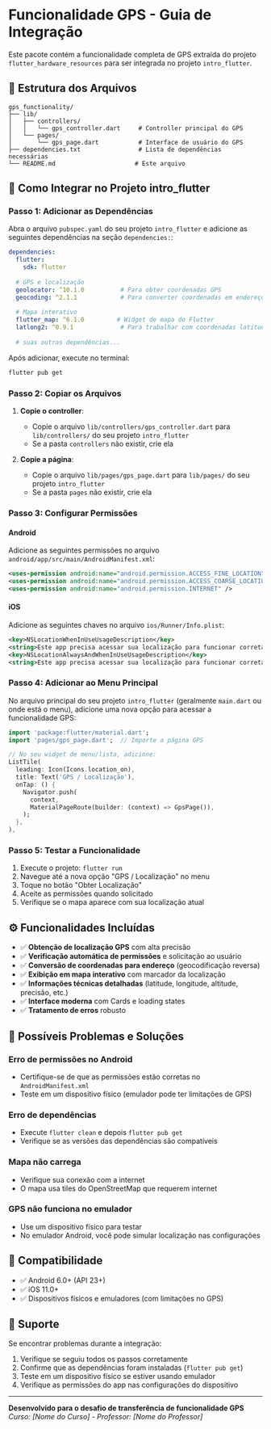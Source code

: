 # Funcionalidade GPS - Guia de Integração

Este pacote contém a funcionalidade completa de GPS extraída do projeto `flutter_hardware_resources` para ser integrada no projeto `intro_flutter`.

## 📁 Estrutura dos Arquivos

```
gps_functionality/
├── lib/
│   ├── controllers/
│   │   └── gps_controller.dart     # Controller principal do GPS
│   └── pages/
│       └── gps_page.dart           # Interface de usuário do GPS
├── dependencies.txt                # Lista de dependências necessárias
└── README.md                      # Este arquivo
```

## 🚀 Como Integrar no Projeto intro_flutter

### Passo 1: Adicionar as Dependências

Abra o arquivo `pubspec.yaml` do seu projeto `intro_flutter` e adicione as seguintes dependências na seção `dependencies:`:

```yaml
dependencies:
  flutter:
    sdk: flutter
  
  # GPS e localização
  geolocator: ^10.1.0          # Para obter coordenadas GPS
  geocoding: ^2.1.1            # Para converter coordenadas em endereços
  
  # Mapa interativo  
  flutter_map: ^6.1.0         # Widget de mapa do Flutter
  latlong2: ^0.9.1             # Para trabalhar com coordenadas latitude/longitude
  
  # suas outras dependências...
```

Após adicionar, execute no terminal:
```bash
flutter pub get
```

### Passo 2: Copiar os Arquivos

1. **Copie o controller**: 
   - Copie o arquivo `lib/controllers/gps_controller.dart` para `lib/controllers/` do seu projeto `intro_flutter`
   - Se a pasta `controllers` não existir, crie ela

2. **Copie a página**:
   - Copie o arquivo `lib/pages/gps_page.dart` para `lib/pages/` do seu projeto `intro_flutter`
   - Se a pasta `pages` não existir, crie ela

### Passo 3: Configurar Permissões

#### Android
Adicione as seguintes permissões no arquivo `android/app/src/main/AndroidManifest.xml`:

```xml
<uses-permission android:name="android.permission.ACCESS_FINE_LOCATION" />
<uses-permission android:name="android.permission.ACCESS_COARSE_LOCATION" />
<uses-permission android:name="android.permission.INTERNET" />
```

#### iOS
Adicione as seguintes chaves no arquivo `ios/Runner/Info.plist`:

```xml
<key>NSLocationWhenInUseUsageDescription</key>
<string>Este app precisa acessar sua localização para funcionar corretamente.</string>
<key>NSLocationAlwaysAndWhenInUseUsageDescription</key>
<string>Este app precisa acessar sua localização para funcionar corretamente.</string>
```

### Passo 4: Adicionar ao Menu Principal

No arquivo principal do seu projeto `intro_flutter` (geralmente `main.dart` ou onde está o menu), adicione uma nova opção para acessar a funcionalidade GPS:

```dart
import 'package:flutter/material.dart';
import 'pages/gps_page.dart';  // Importe a página GPS

// No seu widget de menu/lista, adicione:
ListTile(
  leading: Icon(Icons.location_on),
  title: Text('GPS / Localização'),
  onTap: () {
    Navigator.push(
      context,
      MaterialPageRoute(builder: (context) => GpsPage()),
    );
  },
),
```

### Passo 5: Testar a Funcionalidade

1. Execute o projeto: `flutter run`
2. Navegue até a nova opção "GPS / Localização" no menu
3. Toque no botão "Obter Localização"
4. Aceite as permissões quando solicitado
5. Verifique se o mapa aparece com sua localização atual

## ⚙️ Funcionalidades Incluídas

- ✅ **Obtenção de localização GPS** com alta precisão
- ✅ **Verificação automática de permissões** e solicitação ao usuário
- ✅ **Conversão de coordenadas para endereço** (geocodificação reversa)
- ✅ **Exibição em mapa interativo** com marcador da localização
- ✅ **Informações técnicas detalhadas** (latitude, longitude, altitude, precisão, etc.)
- ✅ **Interface moderna** com Cards e loading states
- ✅ **Tratamento de erros** robusto

## 🔧 Possíveis Problemas e Soluções

### Erro de permissões no Android
- Certifique-se de que as permissões estão corretas no `AndroidManifest.xml`
- Teste em um dispositivo físico (emulador pode ter limitações de GPS)

### Erro de dependências
- Execute `flutter clean` e depois `flutter pub get`
- Verifique se as versões das dependências são compatíveis

### Mapa não carrega
- Verifique sua conexão com a internet
- O mapa usa tiles do OpenStreetMap que requerem internet

### GPS não funciona no emulador
- Use um dispositivo físico para testar
- No emulador Android, você pode simular localização nas configurações

## 📱 Compatibilidade

- ✅ Android 6.0+ (API 23+)
- ✅ iOS 11.0+
- ✅ Dispositivos físicos e emuladores (com limitações no GPS)

## 🤝 Suporte

Se encontrar problemas durante a integração:
1. Verifique se seguiu todos os passos corretamente
2. Confirme que as dependências foram instaladas (`flutter pub get`)
3. Teste em um dispositivo físico se estiver usando emulador
4. Verifique as permissões do app nas configurações do dispositivo

---

**Desenvolvido para o desafio de transferência de funcionalidade GPS**
*Curso: [Nome do Curso] - Professor: [Nome do Professor]*